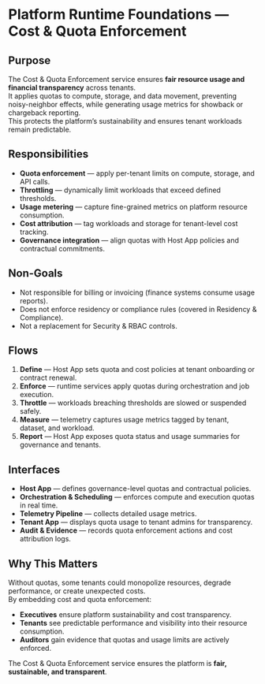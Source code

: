 # Platform Runtime Foundations — Cost & Quota Enforcement

## Purpose
The Cost & Quota Enforcement service ensures **fair resource usage and financial transparency** across tenants.  
It applies quotas to compute, storage, and data movement, preventing noisy-neighbor effects, while generating usage metrics for showback or chargeback reporting.  
This protects the platform’s sustainability and ensures tenant workloads remain predictable.

## Responsibilities
- **Quota enforcement** — apply per-tenant limits on compute, storage, and API calls.  
- **Throttling** — dynamically limit workloads that exceed defined thresholds.  
- **Usage metering** — capture fine-grained metrics on platform resource consumption.  
- **Cost attribution** — tag workloads and storage for tenant-level cost tracking.  
- **Governance integration** — align quotas with Host App policies and contractual commitments.  

## Non-Goals
- Not responsible for billing or invoicing (finance systems consume usage reports).  
- Does not enforce residency or compliance rules (covered in Residency & Compliance).  
- Not a replacement for Security & RBAC controls.  

## Flows
1. **Define** — Host App sets quota and cost policies at tenant onboarding or contract renewal.  
2. **Enforce** — runtime services apply quotas during orchestration and job execution.  
3. **Throttle** — workloads breaching thresholds are slowed or suspended safely.  
4. **Measure** — telemetry captures usage metrics tagged by tenant, dataset, and workload.  
5. **Report** — Host App exposes quota status and usage summaries for governance and tenants.  

## Interfaces
- **Host App** — defines governance-level quotas and contractual policies.  
- **Orchestration & Scheduling** — enforces compute and execution quotas in real time.  
- **Telemetry Pipeline** — collects detailed usage metrics.  
- **Tenant App** — displays quota usage to tenant admins for transparency.  
- **Audit & Evidence** — records quota enforcement actions and cost attribution logs.  

## Why This Matters
Without quotas, some tenants could monopolize resources, degrade performance, or create unexpected costs.  
By embedding cost and quota enforcement:
- **Executives** ensure platform sustainability and cost transparency.  
- **Tenants** see predictable performance and visibility into their resource consumption.  
- **Auditors** gain evidence that quotas and usage limits are actively enforced.  

The Cost & Quota Enforcement service ensures the platform is **fair, sustainable, and transparent**.
